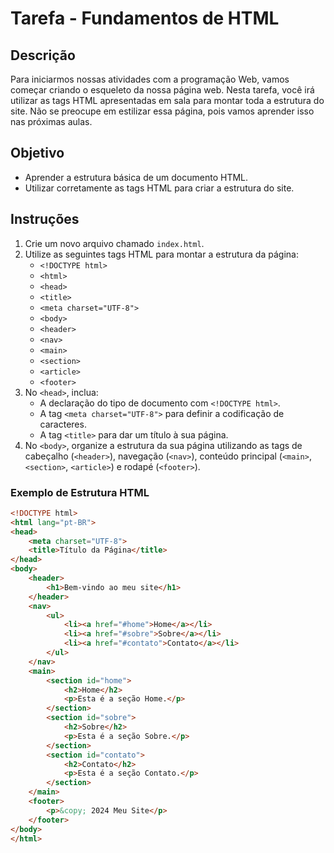 # Tarefa - Fundamentos de HTML

## Descrição

Para iniciarmos nossas atividades com a programação Web, vamos começar criando o esqueleto da nossa página web. Nesta tarefa, você irá utilizar as tags HTML apresentadas em sala para montar toda a estrutura do site. Não se preocupe em estilizar essa página, pois vamos aprender isso nas próximas aulas.

## Objetivo

- Aprender a estrutura básica de um documento HTML.
- Utilizar corretamente as tags HTML para criar a estrutura do site.

## Instruções

1. Crie um novo arquivo chamado `index.html`.
2. Utilize as seguintes tags HTML para montar a estrutura da página:
   - `<!DOCTYPE html>`
   - `<html>`
   - `<head>`
   - `<title>`
   - `<meta charset="UTF-8">`
   - `<body>`
   - `<header>`
   - `<nav>`
   - `<main>`
   - `<section>`
   - `<article>`
   - `<footer>`
3. No `<head>`, inclua:
   - A declaração do tipo de documento com `<!DOCTYPE html>`.
   - A tag `<meta charset="UTF-8">` para definir a codificação de caracteres.
   - A tag `<title>` para dar um título à sua página.
4. No `<body>`, organize a estrutura da sua página utilizando as tags de cabeçalho (`<header>`), navegação (`<nav>`), conteúdo principal (`<main>`, `<section>`, `<article>`) e rodapé (`<footer>`).

### Exemplo de Estrutura HTML

```html
<!DOCTYPE html>
<html lang="pt-BR">
<head>
    <meta charset="UTF-8">
    <title>Título da Página</title>
</head>
<body>
    <header>
        <h1>Bem-vindo ao meu site</h1>
    </header>
    <nav>
        <ul>
            <li><a href="#home">Home</a></li>
            <li><a href="#sobre">Sobre</a></li>
            <li><a href="#contato">Contato</a></li>
        </ul>
    </nav>
    <main>
        <section id="home">
            <h2>Home</h2>
            <p>Esta é a seção Home.</p>
        </section>
        <section id="sobre">
            <h2>Sobre</h2>
            <p>Esta é a seção Sobre.</p>
        </section>
        <section id="contato">
            <h2>Contato</h2>
            <p>Esta é a seção Contato.</p>
        </section>
    </main>
    <footer>
        <p>&copy; 2024 Meu Site</p>
    </footer>
</body>
</html>
